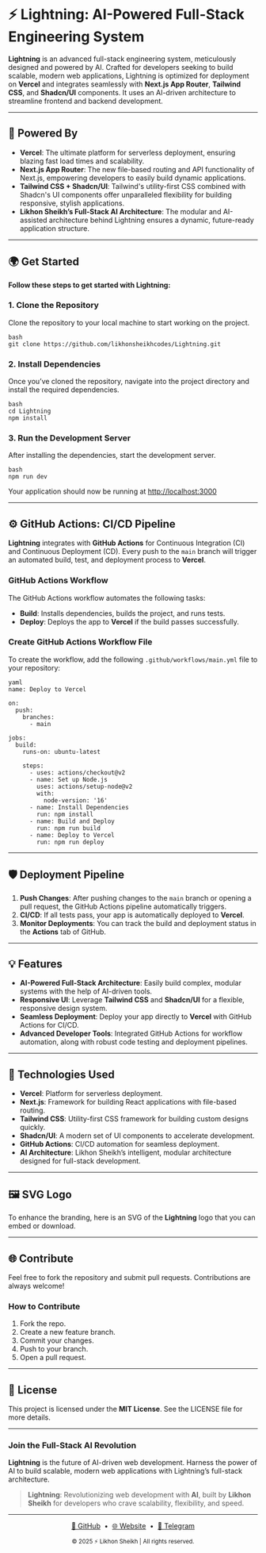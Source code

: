 # ⚡ Lightning: AI-Powered Full-Stack Engineering System

**Lightning** is an advanced full-stack engineering system, meticulously designed and powered by AI. Crafted for developers seeking to build scalable, modern web applications, Lightning is optimized for deployment on **Vercel** and integrates seamlessly with **Next.js App Router**, **Tailwind CSS**, and **Shadcn/UI** components. It uses an AI-driven architecture to streamline frontend and backend development.

---

## 🚀 Powered By

- **Vercel**: The ultimate platform for serverless deployment, ensuring blazing fast load times and scalability.
- **Next.js App Router**: The new file-based routing and API functionality of Next.js, empowering developers to easily build dynamic applications.
- **Tailwind CSS + Shadcn/UI**: Tailwind's utility-first CSS combined with Shadcn's UI components offer unparalleled flexibility for building responsive, stylish applications.
- **Likhon Sheikh’s Full-Stack AI Architecture**: The modular and AI-assisted architecture behind Lightning ensures a dynamic, future-ready application structure.

---

## 🌍 Get Started

**Follow these steps to get started with Lightning:**

### 1. Clone the Repository

Clone the repository to your local machine to start working on the project.

```
bash
git clone https://github.com/likhonsheikhcodes/Lightning.git
```

### 2. Install Dependencies

Once you’ve cloned the repository, navigate into the project directory and install the required dependencies.

```
bash
cd Lightning
npm install
```

### 3. Run the Development Server

After installing the dependencies, start the development server.

```
bash
npm run dev
```

Your application should now be running at [http://localhost:3000](http://localhost:3000)

---

## ⚙️ GitHub Actions: CI/CD Pipeline

**Lightning** integrates with **GitHub Actions** for Continuous Integration (CI) and Continuous Deployment (CD). Every push to the `main` branch will trigger an automated build, test, and deployment process to **Vercel**.

### GitHub Actions Workflow

The GitHub Actions workflow automates the following tasks:

- **Build**: Installs dependencies, builds the project, and runs tests.
- **Deploy**: Deploys the app to **Vercel** if the build passes successfully.

### Create GitHub Actions Workflow File

To create the workflow, add the following `.github/workflows/main.yml` file to your repository:

```
yaml
name: Deploy to Vercel

on:
  push:
    branches:
      - main

jobs:
  build:
    runs-on: ubuntu-latest

    steps:
      - uses: actions/checkout@v2
      - name: Set up Node.js
        uses: actions/setup-node@v2
        with:
          node-version: '16'
      - name: Install Dependencies
        run: npm install
      - name: Build and Deploy
        run: npm run build
      - name: Deploy to Vercel
        run: npm run deploy
```

---

## 🛡️ Deployment Pipeline

1. **Push Changes**: After pushing changes to the `main` branch or opening a pull request, the GitHub Actions pipeline automatically triggers.
2. **CI/CD**: If all tests pass, your app is automatically deployed to **Vercel**.
3. **Monitor Deployments**: You can track the build and deployment status in the **Actions** tab of GitHub.

---

## 💡 Features

- **AI-Powered Full-Stack Architecture**: Easily build complex, modular systems with the help of AI-driven tools.
- **Responsive UI**: Leverage **Tailwind CSS** and **Shadcn/UI** for a flexible, responsive design system.
- **Seamless Deployment**: Deploy your app directly to **Vercel** with GitHub Actions for CI/CD.
- **Advanced Developer Tools**: Integrated GitHub Actions for workflow automation, along with robust code testing and deployment pipelines.

---

## 🔧 Technologies Used

- **Vercel**: Platform for serverless deployment.
- **Next.js**: Framework for building React applications with file-based routing.
- **Tailwind CSS**: Utility-first CSS framework for building custom designs quickly.
- **Shadcn/UI**: A modern set of UI components to accelerate development.
- **GitHub Actions**: CI/CD automation for seamless deployment.
- **AI Architecture**: Likhon Sheikh’s intelligent, modular architecture designed for full-stack development.

---

## 🖼️ SVG Logo

To enhance the branding, here is an SVG of the **Lightning** logo that you can embed or download.



---

## 🌐 Contribute

Feel free to fork the repository and submit pull requests. Contributions are always welcome!

### How to Contribute

1. Fork the repo.
2. Create a new feature branch.
3. Commit your changes.
4. Push to your branch.
5. Open a pull request.

---

## 📜 License

This project is licensed under the **MIT License**. See the LICENSE file for more details.

---

### **Join the Full-Stack AI Revolution**
**Lightning** is the future of AI-driven web development. Harness the power of AI to build scalable, modern web applications with Lightning’s full-stack architecture.

> **Lightning**: Revolutionizing web development with **AI**, built by **Likhon Sheikh** for developers who crave scalability, flexibility, and speed.

---

<p align="center">
  <a href="https://github.com/likhonsheikhcodes/Lightning" target="_blank">🔗 GitHub</a>
  &nbsp;•&nbsp;
  <a href="https://likhon.dev" target="_blank">🌐 Website</a>
  &nbsp;•&nbsp;
  <a href="https://t.me/likhonsheikh" target="_blank">💬 Telegram</a>
</p>

<p align="center">
  <sub>© 2025 ⚡ Likhon Sheikh | All rights reserved.</sub>
</p>


